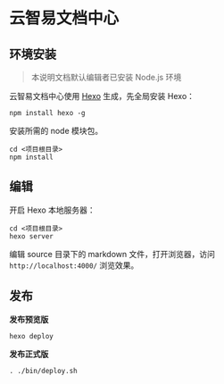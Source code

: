 # 云智易文档中心

## 环境安装

> 本说明文档默认编辑者已安装 Node.js 环境

云智易文档中心使用 [Hexo](https://hexo.io/) 生成，先全局安装 Hexo：

```
npm install hexo -g
```

安装所需的 node 模块包。

```
cd <项目根目录>
npm install
```

## 编辑

开启 Hexo 本地服务器：

```
cd <项目根目录>
hexo server
```

编辑 source 目录下的 markdown 文件，打开浏览器，访问 `http://localhost:4000/` 浏览效果。

## 发布

**发布预览版**

```
hexo deploy
```

**发布正式版**

```
. ./bin/deploy.sh
```
